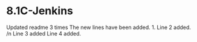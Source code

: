 # 8.1C-Jenkins
Updated readme 3 times
The new lines have been added. 1.
Line 2 added. /n
Line 3 added
Line 4 added.
